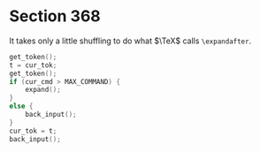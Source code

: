 # Section 368

It takes only a little shuffling to do what $\TeX$ calls `\expandafter`.

```c << Expand the token after the next token >>=
get_token();
t = cur_tok;
get_token();
if (cur_cmd > MAX_COMMAND) {
    expand();
}
else {
    back_input();
}
cur_tok = t;
back_input();
```
